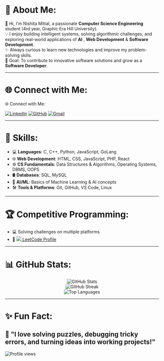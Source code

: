 # 💫 About Me:
👋 Hi, I'm Nishita Mittal, a passionate **Computer Science Engineering** student (4rd year, Graphic Era Hill University).  
💡 I enjoy building intelligent systems, solving algorithmic challenges, and exploring real-world applications of **AI** , **Web Development** & **Software Development**.  
✨ Always curious to learn new technologies and improve my problem-solving skills.  
🎯 Goal: To contribute to innovative software solutions and grow as a **Software Developer**.  

---

# 🌐 Connect with Me:
🌐 Connect with Me:

[![LinkedIn](https://img.shields.io/badge/LinkedIn-0077B5?style=for-the-badge&logo=linkedin&logoColor=white)](https://www.linkedin.com/in/nishitamittal)
[![GitHub](https://img.shields.io/badge/GitHub-181717?style=for-the-badge&logo=github&logoColor=white)](https://github.com/Nishita-Mittal)
[![Gmail](https://img.shields.io/badge/Gmail-D14836?style=for-the-badge&logo=gmail&logoColor=white)](mailto:nishitamittal0816@gmail.com)


---

# 🚀 Skills:
- 💻 **Languages**: C, C++, Python, JavaScript, GoLang 
- 🌐 **Web Development**: HTML, CSS, JavaScript, PHP, React
- ⚙️ **CS Fundamentals**: Data Structures & Algorithms, Operating Systems, DBMS, OOPS
- 🛢️  **Databases**: SQL, MySQL 
- 🤖 **AI/ML**: Basics of Machine Learning & AI concepts  
- 🛠 **Tools & Platforms**: Git, GitHub, VS Code, Linux  

---

# 🏆 Competitive Programming:
- 💻 Solving challenges on multiple platforms  
- 🔗 <a href="https://leetcode.com/u/NishitaMittal/" target="_blank"><img src="https://img.icons8.com/external-tal-revivo-color-tal-revivo/24/null/external-level-up-your-coding-skills-and-quickly-land-a-job-logo-color-tal-revivo.png"/> LeetCode Profile</a>

---

# 📊 GitHub Stats:
<p align="center">
  <img src="https://github-readme-stats.vercel.app/api?username=Nishita-Mittal&show_icons=true&theme=tokyonight" alt="GitHub Stats" />
  <br/>
  <img src="https://github-readme-streak-stats.herokuapp.com/?user=Nishita-Mittal&theme=tokyonight" alt="GitHub Streak" />
  <br/>
  <img src="https://github-readme-stats.vercel.app/api/top-langs/?username=Nishita-Mittal&layout=compact&theme=tokyonight" alt="Top Languages" />
</p>

---

# ✨ Fun Fact:
🌟 "I love solving puzzles, debugging tricky errors, and turning ideas into working projects!"
---

![Profile views](https://komarev.com/ghpvc/?username=Nishita-Mittal&label=Profile%20Views&color=0e75b6&style=flat)

